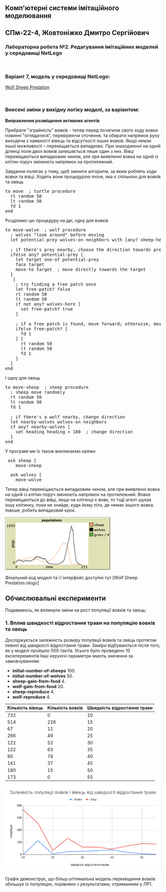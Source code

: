 ## Комп'ютерні системи імітаційного моделювання
## СПм-22-4, **Жовтоніжко Дмитро Сергійович**
### Лабораторна робота №**2**. Редагування імітаційних моделей у середовищі NetLogo

<br>

### Варіант 7, модель у середовищі NetLogo:
[Wolf Sheep Predation](http://www.netlogoweb.org/launch#http://www.netlogoweb.org/assets/modelslib/Sample%20Models/Biology/Wolf%20Sheep%20Predation.nlogo)

<br>

### Внесені зміни у вихідну логіку моделі, за варіантом:

**Виправлення розміщення активних агентів**

Прибрати "зграйність" вовків - тепер перед початком свого ходу вовки повинні "оглядатися", перевіряючи оточення, та обирати напрямок руху виходячи з наявності вівець та відсутності інших вовків. Якщо немає іншої можливості – переміщається випадково. При знаходженні на одній ділянці поля двох вовків залишається лише один з них. Вівці переміщаються випадковим чином, але при виявленні вовка на одній із клітин поруч змінюють напрямок на протилежний.

Завдання полягає у тому, щоб змінити алгоритм, за яким роблять ходи вовки та вівці.
Ходять вони процедурою move, яка є спільною для вовків та овець

<pre>
to move  ; turtle procedure
  rt random 50
  lt random 50
  fd 1
end
</pre>

Розділимо цю процедуру на дві, одну для вовків
<pre>
to move-wolve  ; wolf procedure
  ; wolves "look around" before moving
  let potential-prey wolves-on neighbors with [any? sheep-here]
  
  ; if there's prey nearby, choose the direction towards prey
  ifelse any? potential-prey [
    let target one-of potential-prey
    face target
    move-to target  ; move directly towards the target
  ] 
   [
    ; try finding a free patch once
    let free-patch? false
    rt random 50
    lt random 50
    if not any? wolves-here [
      set free-patch? true
    ]
    
    ; if a free patch is found, move forward; otherwise, move randomly
    ifelse free-patch? [
      fd 1
    ] [
      rt random 50
      lt random 50
      fd 1
    ]
  ]
end
</pre>

І одну для овець
<pre>
to move-sheep  ; sheep procedure
  ; sheep move randomly
  rt random 50
  lt random 50
  fd 1
  
  ; if there's a wolf nearby, change direction
  let nearby-wolves wolves-on neighbors
  if any? nearby-wolves [ 
    set heading heading + 180  ; change direction
  ]
end
</pre>

У програмі ми їх також викликаємо кремо 
<pre>
 ask sheep [
    move-sheep
</pre>

<pre>
  ask wolves [
    move-wolve
</pre>

Тепер вівці переміщаються випадковим чином, але при виявленні вовка на одній із клітин поруч змінюють напрямок на протилежний.
Вовки переміщаються до вівці, якщо на клітинці є вовк, то тоді агент шукає іншу клітинку, поки не знайде, куди йому піти, де немає іншого вовка. Інакше, робить випадковий крок.

![Скріншот моделі в процесі симуляції](img.png)

Фінальний код моделі та її інтерфейс доступні тут [Wolf Sheep Predation.nlogo]

## Обчислювальні експерименти

Подивимось, як вплинули зміни на рост популяції вовків та овець;

### 1. Вплив швидкості відростання трави на популяцію вовків та овець
Досліджується залежність розміру популяції вовків та овець протягом певної від швидкості відростання трави. Заміри відбуваються після того, як у моделі пройшло 500 тактів.
Усього було проведено 10 ексеперементів
Інші керуючі параметри мають значення за замовчуванням:
- **initial-number-of-sheeps** 100.
- **initial-number-of-wolves** 50.
- **sheep-gain-from-food** 4.
- **wolf-gain-from-food** 20.
- **sheep-reproduce** 4.
- **wolf-reproduce** 4.


<table>
<thead>
<tr><th>Кількість вівець</th><th>Кількість вовків</th><th>Швидкість відростання трави</th></tr>
</thead>
<tbody>
<tr><td>732</td><td>0 </td><td>10</td></tr>
<tr><td>514</td><td>226</td><td>15</td></tr>
<tr><td>67</td><td>11</td><td>20</td></tr>
<tr><td>266</td><td>49</td><td>25</td></tr>
<tr><td>122</td><td>52</td><td>30</td></tr>
<tr><td>122</td><td>63</td><td>35</td></tr>
<tr><td>90</td><td>78</td><td>40</td></tr>
<tr><td>141</td><td>37 </td><td>45</td></tr>
<tr><td>180</td><td>15 </td><td>50</td></tr>
<tr><td>173</td><td>0 </td><td>55</td></tr>

</tbody></td>
</table>

![Залежність популяції вовків і вівець від швидкості відростання трави](Dep1.png)

Графік демонструє, що більш оптимальна модель переміщення вовків збільшує їх популяцію, порівняно з результатами, отриманими у ЛР1. 
